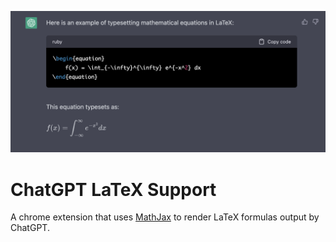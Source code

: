 ![A screenshot of ChatGPT rendering LaTeX](assets/screenshot.png)

# ChatGPT LaTeX Support
A chrome extension that uses [MathJax](https://www.mathjax.org/) to render LaTeX formulas output by ChatGPT.